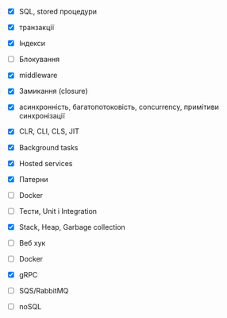- [x] SQL, stored процедури
- [x] транзакції
- [x] Індекси
- [ ] Блокування
- [x] middleware
- [x] Замикання (closure)
- [x] асинхронність, багатопотоковість, concurrency, примітиви синхронізації
- [x] CLR, CLI, CLS, JIT
- [x] Background tasks
- [x] Hosted services
- [x] Патерни
- [ ] Docker
- [ ] Тести, Unit і Integration
- [x] Stack, Heap, Garbage collection
- [ ] Веб хук
- [ ] Docker
- [x] gRPC
- [ ] SQS/RabbitMQ
- [ ] noSQL

